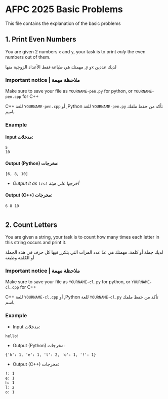 
# AFPC 2025 Basic Problems

This file contains the explanation of the basic problems

## 1. Print Even Numbers

You are given 2 numbers `x` and `y`, your task is to print *only* the even numbers out of them.

مهمتك هي طباعة *فقط* الأعداد الزوجية منها ,`y` و`x` لديك عددين

### Important notice | ملاحظة مهمة
Make sure to save your file as `YOURNAME-pen.py` for python, or `YOURNAME-pen.cpp` for C++

C++ للغة `YOURNAME-pen.cpp` أو ,Python للغة `YOURNAME-pen.py` تأكد من حفظ ملفك باسم 

### Example

#### Input مدخلات: 
```
5 
10
```
#### Output (Python) مخرجات: 
```
[6, 8, 10]
```
- *Output it as `list` أخرجها على هيئة*

#### Output (C++) مخرجات: 
```bash
6 8 10
```

#

## 2. Count Letters

You are given a string, your task is to count how many times each letter in this string occurs and print it.

لديك جملة أو كلمة، مهمتك هي عدّ عدد المرات التي يتكرر فيها كل حرف في هذه الجملة أو الكلمة 
وطبعه

### Important notice | ملاحظة مهمة
Make sure to save your file as `YOURNAME-cl.py` for python, or `YOURNAME-cl.cpp` for C++

C++ للغة `YOURNAME-cl.cpp` أو ,Python للغة `YOURNAME-cl.py` تأكد من حفظ ملفك باسم 

### Example

- Input مدخلات: 
```
hello!
```
- Output (Python) مخرجات: 
```
{'h': 1, 'e': 1, 'l': 2, 'o': 1, '!': 1}
```
- Output (C++) مخرجات: 
```bash
!: 1
e: 1
h: 1
l: 2
o: 1
```


